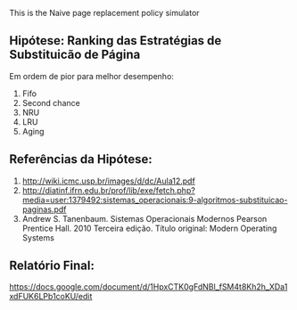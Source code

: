 This is the Naive page replacement policy simulator

## Hipótese: Ranking das Estratégias de Substituicão de Página

Em ordem de pior para melhor desempenho:

1. Fifo <br/>
2. Second chance <br/>
3. NRU <br/>
4. LRU <br/>
5. Aging <br/>

## Referências da Hipótese: <br/>
1. http://wiki.icmc.usp.br/images/d/dc/Aula12.pdf <br/>
2. http://diatinf.ifrn.edu.br/prof/lib/exe/fetch.php?media=user:1379492:sistemas_operacionais:9-algoritmos-substituicao-paginas.pdf <br/>
3. Andrew S. Tanenbaum. Sistemas Operacionais Modernos Pearson Prentice Hall. 2010 Terceira edição. Título original: Modern Operating Systems <br/>

## Relatório Final:

https://docs.google.com/document/d/1HpxCTK0gFdNBl_fSM4t8Kh2h_XDa1xdFUK6LPb1coKU/edit
